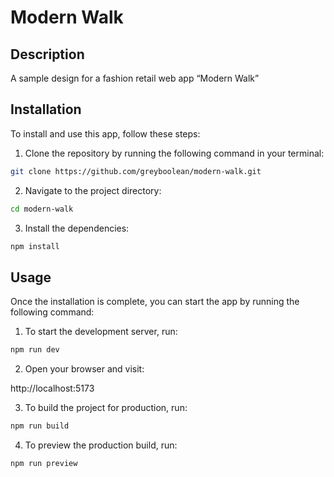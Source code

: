 # Modern Walk

## Description

A sample design for a fashion retail web app “Modern Walk”

## Installation

To install and use this app, follow these steps:

1. Clone the repository by running the following command in your terminal:

```bash
git clone https://github.com/greyboolean/modern-walk.git
```

2. Navigate to the project directory:

```bash
cd modern-walk
```

3. Install the dependencies:

```bash
npm install
```

## Usage

Once the installation is complete, you can start the app by running the following command:

1. To start the development server, run:

```bash
npm run dev
```

2. Open your browser and visit:

http://localhost:5173

3. To build the project for production, run:

```bash
npm run build
```

4. To preview the production build, run:

```bash
npm run preview
```
